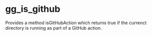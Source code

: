 # gg_is_github

Provides a method isGitHubAction which returns true if the currenct directory is running as part of a GitHub action.
